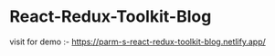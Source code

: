 # React-Redux-Toolkit-Blog


visit for demo :- https://parm-s-react-redux-toolkit-blog.netlify.app/
